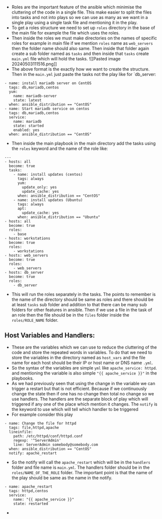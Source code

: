 - Roles are the important feature of the ansible which minimise the cluttering of the code in a single file. This make easier to split the files into tasks and not into plays so we can use as many as we want in a single play using a single task file and mentioning it in the play.
- To get a roles structure we need to set up `roles` directory in the base of the main file for example the file which uses the roles.
- Then inside the roles we must make directories on the names of specific roles for example in main file if we mention `roles` name as `web_servers` then the folder name should also same. Then inside that folder again create a sub folder named as `tasks` and then inside that `tasks` create `main.yml` file which will hold the tasks.
![[Pasted image 20240503111516.png]]
- The above format is the exactly how we want to create the structure. Then in the `main.yml` just paste the tasks not the play like for `db_server:
```
- name: install mariadb server on CentOS
  tags: db,mariadb,centos
  yum:
    name: mariadb-server
    state: latest
  when: ansible_distribution == "CentOS"  
- name: Start mariadb service on centos
  tags: db,mariadb,centos
  service:
    name: mariadb
    state: started 
    enabled: yes
  when: ansible_distribution == "CentOS"
```
- Then inside the main playbook in the main directory add the tasks using the `roles` keyword and the name of the role like:
```
---
- hosts: all
  become: true
  tasks:
    - name: install updates (centos)
      tags: always
      yum:
        update_only: yes
        update_cache: yes
      when: ansible_distribution == "CentOS"
    - name: install updates (Ubuntu)
      tags: always
      apt:
        update_cache: yes
      when: ansible_distribution == "Ubuntu"
- hosts: all
  become: true
  roles:
    - base
- hosts: workstations
  become: true
  roles:
    - workstations
- hosts: web_servers
  become: true
  roles:
    - web_servers
- hosts: db_server
  become: true
  roles:
    - db_server
```
- This will run the roles separately in the tasks. The points to remember is the name of the directory should be same as roles and there should be at least `tasks` sub folder and addition to that there can be many sub folders for other features in ansible. Then if we use a file in the task of an role then the file should be in the `files` folder inside the `roles/ROLE_NAME` folder.
## Host Variables and Handlers:
- These are the variables which we can use to reduce the cluttering of the code and store the repeated words in variables. To do that we need to store the variables in the directory named as `host_vars` and the file name for each host should be their IP or host name or DNS name `.yml`.
- So the syntax of the variables are simple `yml` like `apache_service: httpd`. and mentioning the variable is also simple `"{{ apache_service }}"` in the playbooks.
-  As we had previously seen that using  the change in the variable we can trigger a restart but that is not efficient. Because if we continuously change the state then if one has no change then total no change so we use handlers. The handlers are the separate block of play which will triggered if any one of the place which mention it changes. The `notify` is the keyword to use which will tell which handler to be triggered 
- For example consider this play
```
- name: Change the file for httpd
  tags: file,httpd,apache
  lineinfile:
    path: /etc/httpd/conf/httpd.conf
    regexp: '^ServerAdmin'
    line: ServerAdmin somebody@somebody.com
  when: ansible_distribution == "CentOS"
  notify: apache_restart
```
- So the notify will call the `apache_restart` which will be in the `handlers` folder and file name is `main.yml`. The handlers folder should be in the `roles/NAME_OF_THE_ROLE` folder. The important point is that the name of the play should be same as the name in the notify.
```
- name: apache_restart
  tags: httpd,centos
  service:
    name: "{{ apache_service }}"
    state: restarted
```
- 